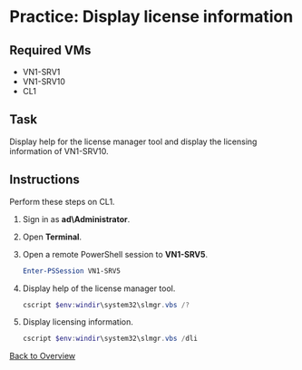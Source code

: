 # Practice: Display license information

## Required VMs

* VN1-SRV1
* VN1-SRV10
* CL1

## Task

Display help for the license manager tool and display the licensing information of VN1-SRV10.

## Instructions

Perform these steps on CL1.

1. Sign in as **ad\\Administrator**.
1. Open **Terminal**.
1. Open a remote PowerShell session to **VN1-SRV5**.

    ````powershell
    Enter-PSSession VN1-SRV5
    ````

1. Display help of the license manager tool.

    ````powershell
    cscript $env:windir\system32\slmgr.vbs /?
    ````

1. Display licensing information.

    ````powershell
    cscript $env:windir\system32\slmgr.vbs /dli
    ````

[Back to Overview](../WinGLA.md)